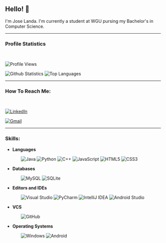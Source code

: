 ## Hello! 👋

I'm Jose Landa. I'm currently a student at WGU pursing my Bachelor's in Computer Science. 

---
### Profile Statistics
</br>

![Profile Views](https://komarev.com/ghpvc/?username=jose-omar-landa)

![Github Statistics](https://github-readme-stats-drab-delta.vercel.app/api?username=jose-omar-landa&count_private=true&show_icons=true&include_all_commits=true&theme=radical)
![Top Languages](https://github-readme-stats-drab-delta.vercel.app/api/top-langs/?username=jose-omar-landa&hide=TeX&layout=compact&theme=radical)

---

### How To Reach Me:
</br>

[![LinkedIn](https://img.shields.io/badge/linkedin-%230077B5.svg?style=for-the-badge&logo=linkedin&logoColor=white)](https://www.linkedin.com/in/jose-landa-537939129/)

[![Gmail](https://img.shields.io/badge/Gmail-D14836?style=for-the-badge&logo=gmail&logoColor=white)](email=jlanda4@wgu.edu)

---
### Skills:

* **Languages**

&nbsp;&nbsp;&nbsp;&nbsp;&nbsp;&nbsp;&nbsp;&nbsp;&nbsp;&nbsp;&nbsp;&nbsp;
![Java](https://img.shields.io/badge/java-%23ED8B00.svg?style=for-the-badge&logo=openjdk&logoColor=white)
![Python](https://img.shields.io/badge/python-3670A0?style=for-the-badge&logo=python&logoColor=ffdd54)
![C++](https://img.shields.io/badge/c++-%2300599C.svg?style=for-the-badge&logo=c%2B%2B&logoColor=white)
![JavaScript](https://img.shields.io/badge/javascript-%23323330.svg?style=for-the-badge&logo=javascript&logoColor=%23F7DF1E)
![HTML5](https://img.shields.io/badge/html5-%23E34F26.svg?style=for-the-badge&logo=html5&logoColor=white)
![CSS3](https://img.shields.io/badge/css3-%231572B6.svg?style=for-the-badge&logo=css3&logoColor=white)


* **Databases**

&nbsp;&nbsp;&nbsp;&nbsp;&nbsp;&nbsp;&nbsp;&nbsp;&nbsp;&nbsp;&nbsp;&nbsp;
![MySQL](https://img.shields.io/badge/mysql-%2300f.svg?style=for-the-badge&logo=mysql&logoColor=white)
![SQLite](https://img.shields.io/badge/sqlite-%2307405e.svg?style=for-the-badge&logo=sqlite&logoColor=white)


* **Editors and IDEs**

&nbsp;&nbsp;&nbsp;&nbsp;&nbsp;&nbsp;&nbsp;&nbsp;&nbsp;&nbsp;&nbsp;&nbsp;
![Visual Studio](https://img.shields.io/badge/Visual%20Studio-5C2D91.svg?style=for-the-badge&logo=visual-studio&logoColor=white)
![PyCharm](https://img.shields.io/badge/-PyCharm-000000?style=for-the-badge&logo=PyCharm)
![IntelliJ IDEA](https://img.shields.io/badge/IntelliJIDEA-000000.svg?style=for-the-badge&logo=intellij-idea&logoColor=white)
![Android Studio](https://img.shields.io/badge/Android%20Studio-3DDC84.svg?style=for-the-badge&logo=android-studio&logoColor=white)

* **VCS**

&nbsp;&nbsp;&nbsp;&nbsp;&nbsp;&nbsp;&nbsp;&nbsp;&nbsp;&nbsp;&nbsp;&nbsp;
![GitHub](https://img.shields.io/badge/-GitHub-181717?style=plastic&logo=github)


* **Operating Systems**

&nbsp;&nbsp;&nbsp;&nbsp;&nbsp;&nbsp;&nbsp;&nbsp;&nbsp;&nbsp;&nbsp;&nbsp;
![Windows](https://img.shields.io/badge/Windows-0078D6?style=for-the-badge&logo=windows&logoColor=white)
![Android](https://img.shields.io/badge/Android-3DDC84?style=for-the-badge&logo=android&logoColor=white)



